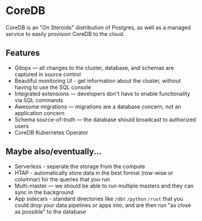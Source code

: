 # CoreDB

CoreDB is an "On Steroids" distribution of Postgres, as well as a managed service to easily provision CoreDB to the cloud.

## Features

* Gitops — all changes to the cluster, database, and schemas are captured in source control
* Beautiful monitoring UI - get information about the cluster, without having to use the SQL console
* Integrated extensions — developers don't have to enable functionality via SQL commands
* Awesome migrations — migrations are a database concern, not an application concern 
* Schema source-of-truth — the database should broadcast to authorized users
* CoreDB Kubernetes Operator

## Maybe also/eventually...

* Serverless - seperate the storage from the compute
* HTAP - automatically store data in the best format (row-wise or columnar) for the queries that you run
* Multi-master — we should be able to run multiple masters and they can sync in the background
* App sidecars - standard directories like `/dbt` `/python` `/rust` that you could drop your data pipelines or apps into, and are then run "as close as possible" to the database

